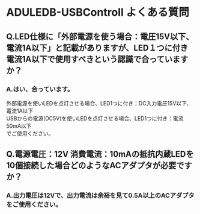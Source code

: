 # ADULEDB-USBControll よくある質問

## Q.LED仕様に「外部電源を使う場合：電圧15V以下、電流1A以下」と記載がありますが、LED１つに付き電流1A以下で使用すべきという認識で合っていますか？
### A.はい、合っています。
外部電源を使いLEDを点灯させる場合、LED1つに付き：DC入力電圧15V以下、電流1A以下  
USBからの電源(DC5V)を使いLEDを点灯させる場合、LED1つに付き：電流50mA以下  
でご使用ください。

## Q.電源電圧：12V 消費電流：10mAの抵抗内蔵LEDを10個接続した場合どのようなACアダプタが必要ですか？

### A.出力電圧は12Vで、出力電流は余裕を見て0.5A以上のACアダプタをご使用ください。

